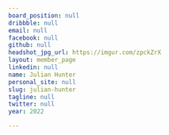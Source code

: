 ```yaml
---
board_position: null
dribbble: null
email: null
facebook: null
github: null
headshot_jpg_url: https://imgur.com/zpckZrX
layout: member_page
linkedin: null
name: Julian Hunter
personal_site: null
slug: julian-hunter
tagline: null
twitter: null
year: 2022

---
```

